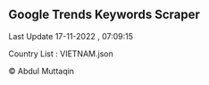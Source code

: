 

## Google Trends Keywords Scraper 
 
Last Update 17-11-2022 , 07:09:15

Country List :
VIETNAM.json



© Abdul Muttaqin 
